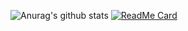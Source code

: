 ![Anurag's github stats](https://github-readme-stats.vercel.app/api?username=kokarare1212&show_icons=true)
[![ReadMe Card](https://github-readme-stats.vercel.app/api/pin/?username=kokarare1212&repo=Classi-Student-Python)](https://github.com/kokarare1212/Classi-Student-Python)
